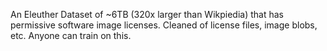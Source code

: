 An Eleuther Dataset of ~6TB (320x larger than Wikpiedia) that has permissive software image licenses. Cleaned of license files, image blobs, etc. Anyone can train on this.